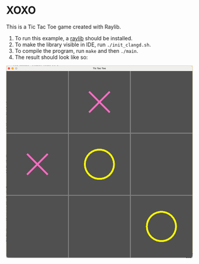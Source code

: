 # XOXO

This is a Tic Tac Toe game created with Raylib.

1. To run this example, a [raylib](https://github.com/raysan5/raylib) should be installed.
2. To make the library visible in IDE, run `./init_clangd.sh`.
3. To compile the program, run `make` and then `./main`.
4. The result should look like so: 

![Running program](screenshot.png "Running program")


